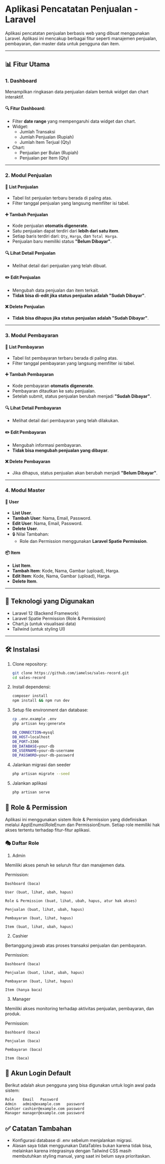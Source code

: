 # Aplikasi Pencatatan Penjualan - Laravel

Aplikasi pencatatan penjualan berbasis web yang dibuat menggunakan Laravel. Aplikasi ini mencakup berbagai fitur seperti manajemen penjualan, pembayaran, dan master data untuk pengguna dan item.

---

## 📊 Fitur Utama

### 1. Dashboard
Menampilkan ringkasan data penjualan dalam bentuk widget dan chart interaktif.

#### 🔍 Fitur Dashboard:
- Filter **date range** yang mempengaruhi data widget dan chart.
- Widget:
    - Jumlah Transaksi
    - Jumlah Penjualan (Rupiah)
    - Jumlah Item Terjual (Qty)
- Chart:
    - Penjualan per Bulan (Rupiah)
    - Penjualan per Item (Qty)

---

### 2. Modul Penjualan

#### 🧾 List Penjualan
- Tabel list penjualan terbaru berada di paling atas.
- Filter tanggal penjualan yang langsung memfilter isi tabel.

#### ➕ Tambah Penjualan
- Kode penjualan **otomatis digenerate**.
- Satu penjualan dapat terdiri dari **lebih dari satu item**.
- Setiap baris terdiri dari: `Qty`, `Harga`, dan `Total Harga`.
- Penjualan baru memiliki status **"Belum Dibayar"**.

#### 🔍 Lihat Detail Penjualan
- Melihat detail dari penjualan yang telah dibuat.

#### ✏️ Edit Penjualan
- Mengubah data penjualan dan item terkait.
- **Tidak bisa di-edit jika status penjualan adalah "Sudah Dibayar"**.

#### ❌ Delete Penjualan
- **Tidak bisa dihapus jika status penjualan adalah "Sudah Dibayar"**.

---

### 3. Modul Pembayaran

#### 🧾 List Pembayaran
- Tabel list pembayaran terbaru berada di paling atas.
- Filter tanggal pembayaran yang langsung memfilter isi tabel.

#### ➕ Tambah Pembayaran
- Kode pembayaran **otomatis digenerate**.
- Pembayaran ditautkan ke satu penjualan.
- Setelah submit, status penjualan berubah menjadi **"Sudah Dibayar"**.

#### 🔍 Lihat Detail Pembayaran
- Melihat detail dari pembayaran yang telah dilakukan.

#### ✏️ Edit Pembayaran
- Mengubah informasi pembayaran.
- **Tidak bisa mengubah penjualan yang dibayar**.

#### ❌ Delete Pembayaran
- Jika dihapus, status penjualan akan berubah menjadi **"Belum Dibayar"**.

---

### 4. Modul Master

#### 👤 User
- **List User**.
- **Tambah User**: Nama, Email, Password.
- **Edit User**: Nama, Email, Password.
- **Delete User**.
- 🔒 Nilai Tambahan:
    - Role dan Permission menggunakan **Laravel Spatie Permission**.

#### 📦 Item
- **List Item**.
- **Tambah Item**: Kode, Nama, Gambar (upload), Harga.
- **Edit Item**: Kode, Nama, Gambar (upload), Harga.
- **Delete Item**.

---

## 🚀 Teknologi yang Digunakan
- Laravel 12 (Backend Framework)
- Laravel Spatie Permission (Role & Permission)
- Chart.js (untuk visualisasi data)
- Tailwind (untuk styling UI)

---

## 🛠 Instalasi

1. Clone repository:
   ```bash
   git clone https://github.com/iamelse/sales-record.git
   cd sales-record
   ```

2. Install dependensi:
    ```bash
   composer install
   npm install && npm run dev
   ```

3. Setup file environment dan database:
   ```bash
   cp .env.example .env
   php artisan key:generate
   ```
   ```bash
   DB_CONNECTION=mysql
   DB_HOST=localhost
   DB_PORT=3306
   DB_DATABASE=your-db
   DB_USERNAME=your-db-username
   DB_PASSWORD=your-db-password
   ```
   
4. Jalankan migrasi dan seeder
   ```bash
   php artisan migrate --seed
   ```
   
5. Jalankan aplikasi
   ```bash 
   php artisan serve
   ```

## 🔐 Role & Permission

Aplikasi ini menggunakan sistem Role & Permission yang didefinisikan melalui App\Enums\RoleEnum dan PermissionEnum. Setiap role memiliki hak akses tertentu terhadap fitur-fitur aplikasi.

### 🎭 Daftar Role
1. Admin

Memiliki akses penuh ke seluruh fitur dan manajemen data.

Permission:

    Dashboard (baca)

    User (buat, lihat, ubah, hapus)

    Role & Permission (buat, lihat, ubah, hapus, atur hak akses)

    Penjualan (buat, lihat, ubah, hapus)

    Pembayaran (buat, lihat, hapus)

    Item (buat, lihat, ubah, hapus)

2. Cashier

Bertanggung jawab atas proses transaksi penjualan dan pembayaran.

Permission:

    Dashboard (baca)

    Penjualan (buat, lihat, ubah, hapus)

    Pembayaran (buat, lihat, hapus)

    Item (hanya baca)

3. Manager

Memiliki akses monitoring terhadap aktivitas penjualan, pembayaran, dan produk.

Permission:

    Dashboard (baca)

    Penjualan (baca)

    Pembayaran (baca)

    Item (baca)

## 👤 Akun Login Default

Berikut adalah akun pengguna yang bisa digunakan untuk login awal pada sistem:
```bash
Role	Email	Password
Admin	admin@example.com	password
Cashier	cashier@example.com	password
Manager	manager@example.com	password
```

## ✅ Catatan Tambahan
* Konfigurasi database di .env sebelum menjalankan migrasi.
* Alasan saya tidak menggunakan DataTables bukan karena tidak bisa, melainkan karena integrasinya dengan Tailwind CSS masih membutuhkan styling manual, yang saat ini belum saya prioritaskan.
